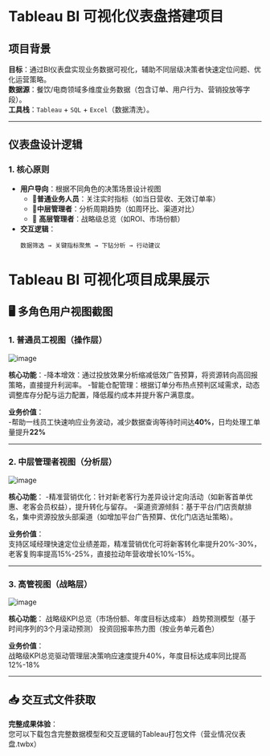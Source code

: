# Tableau BI 可视化仪表盘搭建项目

## 项目背景
**目标**：通过BI仪表盘实现业务数据可视化，辅助不同层级决策者快速定位问题、优化运营策略。  
**数据源**：餐饮/电商领域多维度业务数据（包含订单、用户行为、营销投放等字段）。  
**工具栈**：`Tableau` + `SQL` + `Excel`（数据清洗）。

---

## 仪表盘设计逻辑
### 1. 核心原则
- ​**用户导向**：根据不同角色的决策场景设计视图
  - 🎯 ​**普通业务人员**：关注实时指标（如当日营收、无效订单率）
  - 🎯 ​**中层管理者**：分析周期趋势（如周环比、渠道对比）
  - 🎯 ​**高层管理者**：战略级总览（如ROI、市场份额）
- ​**交互逻辑**：  
  ```text
  数据筛选 → 关键指标聚焦 → 下钻分析 → 行动建议

# Tableau BI 可视化项目成果展示

## 🖥️ 多角色用户视图截图
### 1. 普通员工视图（操作层）
![image](https://github.com/user-attachments/assets/a194b46d-214b-4e8b-943f-b5edd848aa8c)

**核心功能**：
​-降本增效：通过投放效果分析缩减低效广告预算，将资源转向高回报策略，直接提升利润率。
-​智能仓配管理：根据订单分布热点预判区域需求，动态调整库存分配与运力配置，降低履约成本并提升客户满意度。

**业务价值**：  
-帮助一线员工快速响应业务波动，减少数据查询等待时间达**40%**，日均处理工单量提升**22%**

---

### 2. 中层管理者视图（分析层）
![image](https://github.com/user-attachments/assets/56310e1c-7230-47dc-a2f9-c90b0bbe8207)

**核心功能**：
-精准营销优化：针对新老客行为差异设计定向活动（如新客首单优惠、老客会员权益），提升转化与留存。
-渠道资源倾斜：基于平台/门店贡献排名，集中资源投放头部渠道（如增加平台广告预算、优化门店选址策略）。

**业务价值**：  
支持区域经理快速定位业绩差距，​精准营销优化可将新客转化率提升20%-30%，老客复购率提高15%-25%，直接拉动年营收增长10%-15%。

---

### 3. 高管视图（战略层）
![image](https://github.com/user-attachments/assets/9eed7098-c131-41d2-856c-a18775af3d7d)

**核心功能**：
战略级KPI总览（市场份额、年度目标达成率）
趋势预测模型（基于时间序列的3个月滚动预测）
投资回报率热力图（按业务单元着色）

**业务价值**：  
战略级KPI总览驱动管理层决策响应速度提升40%，年度目标达成率同比提高12%-18%

---

## 📥 交互式文件获取
**完整成果体验**：  
您可以下载包含完整数据模型和交互逻辑的Tableau打包文件（营业情况仪表盘.twbx）

